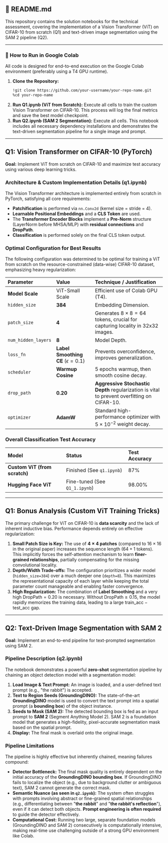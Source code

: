 ## 📝 README.md

This repository contains the solution notebooks for the technical assessment, covering the implementation of a Vision Transformer (ViT) on CIFAR-10 from scratch (Q1) and text-driven image segmentation using the SAM 2 pipeline (Q2).

-----

### 🚀 How to Run in Google Colab

All code is designed for end-to-end execution on the Google Colab environment (preferably using a T4 GPU runtime).

1.  **Clone the Repository:**
    ```bash
    !git clone https://github.com/your-username/your-repo-name.git
    %cd your-repo-name
    ```
2.  **Run Q1.ipynb (ViT from Scratch):** Execute all cells to train the custom Vision Transformer on CIFAR-10. This process will log the final metrics and save the best model checkpoint.
3.  **Run Q2.ipynb (SAM 2 Segmentation):** Execute all cells. This notebook includes all necessary dependency installations and demonstrates the text-driven segmentation pipeline for a single image and prompt.

-----

## Q1: Vision Transformer on CIFAR-10 (PyTorch)

**Goal:** Implement ViT from scratch on CIFAR-10 and maximize test accuracy using various deep learning tricks.

### Architecture & Custom Implementation Details (q1.ipynb)

The Vision Transformer architecture is implemented entirely from scratch in PyTorch, satisfying all core requirements:

  * **Patchification** is performed via `nn.Conv2d` (kernel size = stride = 4).
  * **Learnable Positional Embeddings** and a **CLS Token** are used.
  * The **Transformer Encoder Blocks** implement a **Pre-Norm** structure (LayerNorm before MHSA/MLP) with **residual connections** and **DropPath**.
  * **Classification** is performed solely on the final CLS token output.

### Optimal Configuration for Best Results

The following configuration was determined to be optimal for training a ViT from scratch on the resource-constrained (data-wise) CIFAR-10 dataset, emphasizing heavy regularization:

| Parameter | Value | Technique / Justification |
| :--- | :--- | :--- |
| **Model Scale** | ViT-Small Scale | Efficient use of Colab GPU (T4). |
| `hidden_size` | **384** | Embedding Dimension. |
| `patch_size` | **4** | Generates $8 \times 8 = 64$ tokens, crucial for capturing locality in 32x32 images. |
| `num_hidden_layers` | **8** | Model Depth. |
| `loss_fn` | **Label Smoothing CE** ($\epsilon=0.1$) | Prevents overconfidence, improves generalization. |
| `scheduler` | **Warmup Cosine** | 5 epochs warmup, then smooth cosine decay. |
| `drop_path` | **0.20** | **Aggressive Stochastic Depth** regularization is vital to prevent overfitting on CIFAR-10. |
| `optimizer` | **AdamW** | Standard high-performance optimizer with $5 \times 10^{-2}$ weight decay. |

### Overall Classification Test Accuracy

| Model | Status | Test Accuracy |
| :--- | :--- | :--- |
| **Custom ViT (from scratch)** | Finished (See `q1.ipynb`) | 87% |
| **Hugging Face ViT** | Fine-tuned (See `Q1_1.ipynb`) | 98.00% |

-----

## Q1: Bonus Analysis (Custom ViT Training Tricks)

The primary challenge for ViT on CIFAR-10 is **data scarcity** and the lack of inherent inductive bias. Performance depends entirely on effective regularization:

1.  **Small Patch Size is Key:** The use of **$4 \times 4$ patches** (compared to $16 \times 16$ in the original paper) increases the sequence length ($64+1$ tokens). This implicitly forces the self-attention mechanism to learn **finer-grained relationships**, partially compensating for the missing convolutional locality.
2.  **Depth/Width Trade-offs:** The configuration prioritizes a wider model (`hidden_size=384`) over a much deeper one (`depth=8`). This maximizes the representational capacity of each layer while keeping the total parameter count manageable and enabling faster convergence.
3.  **High Regularization:** The combination of **Label Smoothing** and a very high $\text{DropPath}=0.20$ is necessary. Without $\text{DropPath} \ge 0.15$, the model rapidly memorizes the training data, leading to a large $\text{train\_acc} - \text{test\_acc}$ gap.

-----

## Q2: Text-Driven Image Segmentation with SAM 2

**Goal:** Implement an end-to-end pipeline for text-prompted segmentation using SAM 2.

### Pipeline Description (q2.ipynb)

The notebook demonstrates a powerful **zero-shot** segmentation pipeline by chaining an object detection model with a segmentation model:

1.  **Load Image & Text Prompt:** An image is loaded, and a user-defined text prompt (e.g., "the rabbit") is accepted.
2.  **Text to Region Seeds (GroundingDINO):** The state-of-the-art **GroundingDINO** model is used to convert the text prompt into a spatial prompt (a **bounding box**) of the object instance.
3.  **Seeds to Mask (SAM 2):** The detected bounding box is fed as an input prompt to **SAM 2** (Segment Anything Model 2). SAM 2 is a foundation model that generates a high-fidelity, pixel-accurate segmentation mask based on the spatial prompt.
4.  **Display:** The final mask is overlaid onto the original image.

### Pipeline Limitations

The pipeline is highly effective but inherently chained, meaning failures compound:

  * **Detector Bottleneck:** The final mask quality is entirely dependent on the initial accuracy of the **GroundingDINO bounding box**. If GroundingDINO fails to localize the object (e.g., due to background clutter or ambiguous text), SAM 2 cannot generate the correct mask.
  * **Semantic Nuance (as seen in `q2.ipynb`):** The system often struggles with prompts involving abstract or fine-grained spatial relationships (e.g., differentiating between "**the rabbit**" and "**the rabbit's reflection**"), even if it can detect both objects. **Prompt engineering is often required** to guide the detector effectively.
  * **Computational Cost:** Running two large, separate foundation models (GroundingDINO and SAM 2) consecutively is computationally intensive, making real-time use challenging outside of a strong GPU environment like Colab.
